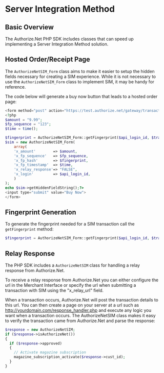 Server Integration Method
=========================

Basic Overview
--------------

The Authorize.Net PHP SDK includes classes that can speed up implementing
a Server Integration Method solution.


Hosted Order/Receipt Page
-------------------------

The `AuthorizeNetSIM_Form` class aims to make it easier to setup the hidden
fields necessary for creating a SIM experience. While it is not necessary
to use the `AuthorizeNetSIM_Form` class to implement SIM, it may be handy for
reference.

The code below will generate a buy now button that leads to a hosted order page:

```PHP
<form method="post" action="https://test.authorize.net/gateway/transact.dll">
<?php
$amount = "9.99";
$fp_sequence = "123";
$time = time();

$fingerprint = AuthorizeNetSIM_Form::getFingerprint($api_login_id, $transaction_key, $amount, $fp_sequence, $time);
$sim = new AuthorizeNetSIM_Form(
    array(
    'x_amount'        => $amount,
    'x_fp_sequence'   => $fp_sequence,
    'x_fp_hash'       => $fingerprint,
    'x_fp_timestamp'  => $time,
    'x_relay_response'=> "FALSE",
    'x_login'         => $api_login_id,
    )
);
echo $sim->getHiddenFieldString();?>
<input type="submit" value="Buy Now">
</form>
```

Fingerprint Generation
----------------------

To generate the fingerprint needed for a SIM transaction call the `getFingerprint` method:

```PHP
$fingerprint = AuthorizeNetSIM_Form::getFingerprint($api_login_id, $transaction_key, $amount, $fp_sequence, $fp_timestamp);
```

Relay Response
--------------

The PHP SDK includes a `AuthorizeNetSIM` class for handling a relay response from
Authorize.Net.

To receive a relay response from Authorize.Net you can either configure the
url in the Merchant Interface or specify the url when submitting a transaction
with SIM using the "x_relay_url" field.

When a transaction occurs, Authorize.Net will post the transaction details to
this url. You can then create a page on your server at a url such as
http://yourdomain.com/response_handler.php and execute any logic you want
when a transaction occurs. The AuthorizeNetSIM class makes it easy to verify
the transaction came from Authorize.Net and parse the response:

```PHP
$response = new AuthorizeNetSIM;
if ($response->isAuthorizeNet())
{
  if ($response->approved)
  {
    // Activate magazine subscription
    magazine_subscription_activate($response->cust_id);
  }
}
```
